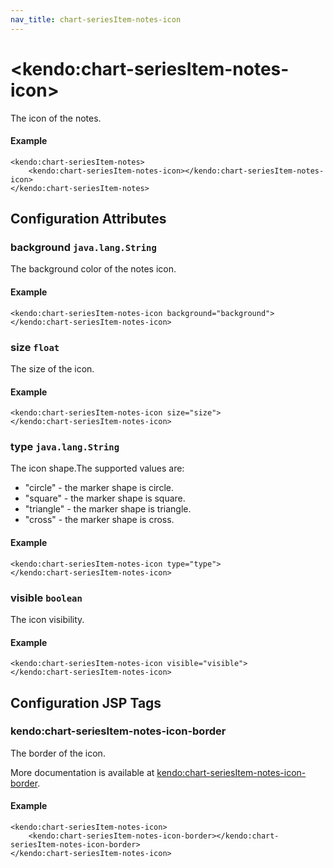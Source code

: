 ```yaml
---
nav_title: chart-seriesItem-notes-icon
---
```


# \<kendo:chart-seriesItem-notes-icon\>

The icon of the notes.

#### Example
    <kendo:chart-seriesItem-notes>
        <kendo:chart-seriesItem-notes-icon></kendo:chart-seriesItem-notes-icon>
    </kendo:chart-seriesItem-notes>

## Configuration Attributes

### background `java.lang.String`

The background color of the notes icon.

#### Example
    <kendo:chart-seriesItem-notes-icon background="background">
    </kendo:chart-seriesItem-notes-icon>

### size `float`

The size of the icon.

#### Example
    <kendo:chart-seriesItem-notes-icon size="size">
    </kendo:chart-seriesItem-notes-icon>

### type `java.lang.String`

The icon shape.The supported values are:
* "circle" - the marker shape is circle.
* "square" - the marker shape is square.
* "triangle" - the marker shape is triangle.
* "cross" - the marker shape is cross.

#### Example
    <kendo:chart-seriesItem-notes-icon type="type">
    </kendo:chart-seriesItem-notes-icon>

### visible `boolean`

The icon visibility.

#### Example
    <kendo:chart-seriesItem-notes-icon visible="visible">
    </kendo:chart-seriesItem-notes-icon>


##  Configuration JSP Tags

### kendo:chart-seriesItem-notes-icon-border

The border of the icon.

More documentation is available at [kendo:chart-seriesItem-notes-icon-border](/kendo-ui/api/wrappers/jsp/chart/seriesitem-notes-icon-border).

#### Example

    <kendo:chart-seriesItem-notes-icon>
        <kendo:chart-seriesItem-notes-icon-border></kendo:chart-seriesItem-notes-icon-border>
    </kendo:chart-seriesItem-notes-icon>

